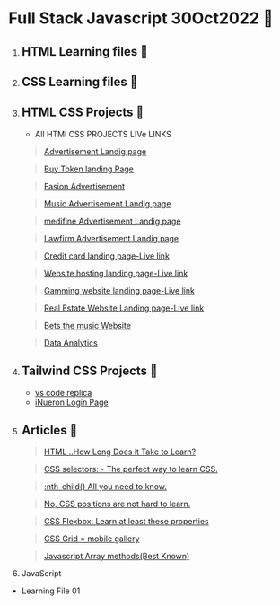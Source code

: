 # Full Stack Javascript 30Oct2022 🌱
01. ## HTML Learning files 🌱
02. ## CSS Learning files 🌱
03. ## HTML CSS Projects 📕
    - All HTMl CSS PROJECTS LIVe LINKS
    > [Advertisement Landig page](https://myprojectfisrt.netlify.app)

    > [Buy Token landing Page](bharatcyrtpto.netlify.app)

    > [Fasion Advertisement](bharat3rdproject.netlify.app)

    > [Music Advertisement Landig page](bharat4thproject.netlify.app)

    >[ medifine Advertisement Landig page](bharatproject5.netlify.app)

    > [Lawfirm Advertisement Landig page](bharatproject6.netlify.app)
    
       > [Credit card landing page-Live link](https://hoatyourwebsiteproject.netlify.app)
  
       > [Website hosting landing page-Live link](https://hoatyourwebsiteproject.netlify.app)
  
       > [Gamming website landing page-Live link](https://bharats-tornado-gamming.netlify.app)
   
       > [Real Estate Website Landing page-Live link](https://bharats-real-estate.netlify.app)

       > [Bets the music Website](https://bharat-beats-music.netlify.app)

       > [Data Analytics](https://bharatdatalast.netlify.app)

04. ## Tailwind CSS Projects 📒
    - [vs code replica](https://bharatvscodeprojects.netlify.app/)
    - [iNueron Login Page]()
05. ## Articles 📰
    >[HTML ..How Long Does it Take to Learn?](https://bharatchavhan.hashnode.dev/html-how-long-does-it-take-to-learn)
    
    >[CSS selectors: - The perfect way to learn CSS.](https://bharatchavhan.hashnode.dev/css-selectors-the-perfect-way-to-learn-css)

     > [:nth-child() All you need to know.](https://bharatchavhan.hashnode.dev/nth-child-all-you-need-to-know)
       
    >[No, CSS positions are not hard to learn.](https://bharatchavhan.hashnode.dev/no-css-positions-are-not-hard-to-learn) 

    > [CSS Flexbox: Learn at least these properties](https://bharatchavhan.hashnode.dev/css-flexbox-learn-at-least-these-properties)

    > [CSS Grid = mobile gallery](https://bharatchavhan.hashnode.dev/css-grid-mobile-gallery)

    > [Javascript Array methods(Best Known)](https://bharatchavhan.hashnode.dev/javascript-array-methods)

 05. JavaScript 

- Learning File 01   